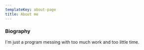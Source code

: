 ```yaml
---
templateKey: about-page
title: About me
---
```

### Biography

I'm just a program messing with too much work and too little time.

